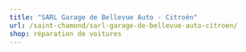 ```yaml
---
title: "SARL Garage de Bellevue Auto - Citroën"
url: /saint-chamond/sarl-garage-de-bellevue-auto-citroen/
shop: réparation de voitures
---
```

